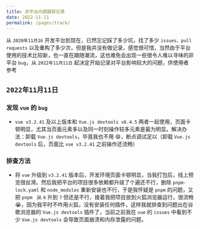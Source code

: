 ```yaml
---
title: 非平台问题跟踪记录
date: 2022-11-11
permalink: /pages/track/
---
```


从 `2020年11月16` 开发平台到现在，已然忘记踩了多少坑，找了多少 `issues、pull requests` 以及重构了多少次，但是我并没有做记录，感觉很可惜，当然由于平台使用的技术比较新，也一直在跟随潮流，这也难免会出现一些很令人难以寻味的非平台 `bug`，从 `2022年11月11日` 起决定开始记录对平台影响较大的问题，供使用者参考

## `2022年11月11日`

### 发现 `vue` 的 `bug`

- `vue v3.2.41` 及以上版本和 `Vue.js devtools v6.4.5` 两者一起使用，页面卡顿明显，尤其当页面元素多以及同一时刻操作较多元素是最为明显。解决办法：卸载 `Vue.js devtools`，毕竟我也不用 😄，断点调试足以（卸载 `Vue.js devtools` 后，页面比 `vue v3.2.41` 之前操作还流畅）

### 排查方法

- 将 `vue` 升级到 `v3.2.41` 版本后，开发环境页面卡顿明显，当我打包后，线上预览很丝滑。然后我把平台的项目很多依赖都升级了个遍还不行，删除 `pnpm-lock.yaml` 和 `node_modules` 重新安装也不行，于是我怀疑是 `pnpm` 的问题，又把 `pnpm ` 从 `6` 升到 `7` 但还是不行，接着我把项目放到火狐浏览器运行，很流畅 😭，因为我平时不咋用火狐，没有安装任何插件，这样我就排查到问题出在谷歌浏览器的 `Vue.js devtools` 插件了，当前之前我在 `vue` 的 `issues` 中看到不少 `Vue.js devtools` 会导致页面崩溃和内存泄露的问题。

